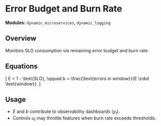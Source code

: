 # Error Budget and Burn Rate

**Modules:** `dynamic_microservices`, `dynamic_logging`

## Overview

Monitors SLO consumption via remaining error budget and burn rate.

## Equations

\[
E = 1 - \text{SLO}, \qquad b = \frac{\text{errors in window}}{E \cdot \text{window}}.
\]

## Usage

- $E$ and $b$ contribute to observability dashboards ($y_t$).
- Controls $u_t$ may throttle features when burn rate exceeds thresholds.
